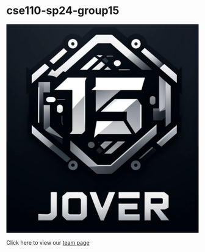 # cse110-sp24-group15
![picture](https://github.com/cse110-sp24-group15/cse110-sp24-group15/blob/main/admin/branding/logo.png)

Click here to view our [team page](https://github.com/cse110-sp24-group15/cse110-sp24-group15/blob/main/admin/team.md)
